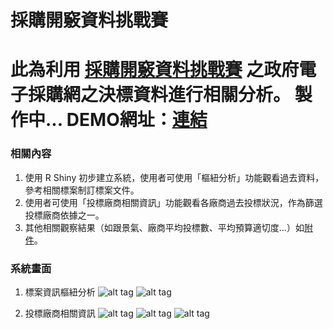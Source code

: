# 採購開竅資料挑戰賽

此為利用 [採購開竅資料挑戰賽](https://dsp.im/smart-contracting-data-challenge/) 之政府電子採購網之決標資料進行相關分析。
製作中...
DEMO網址：[連結](https://r3dmaohong.shinyapps.io/govProcurement/)
================
### 相關內容

1. 使用 R Shiny 初步建立系統，使用者可使用「樞紐分析」功能觀看過去資料，參考相關標案制訂標案文件。
2. 使用者可使用「投標廠商相關資訊」功能觀看各廠商過去投標狀況，作為篩選投標廠商依據之一。
3. 其他相關觀察結果（如跟景氣、廠商平均投標數、平均預算適切度...）如[附件](https://drive.google.com/open?id=0B4-GI5-PYjpPbTF3SWxHbDJqNTA)。

### 系統畫面

1. 標案資訊樞紐分析
![alt tag](https://github.com/r3dmaohong/govProcurement/blob/master/img/2017-01-03_201543.png)
![alt tag](https://github.com/r3dmaohong/govProcurement/blob/master/img/2017-01-03_201608.png)

2. 投標廠商相關資訊
![alt tag](https://github.com/r3dmaohong/govProcurement/blob/master/img/2017-01-03_201627.png)
![alt tag](https://github.com/r3dmaohong/govProcurement/blob/master/img/2017-01-03_201659.png)
![alt tag](https://github.com/r3dmaohong/govProcurement/blob/master/img/2017-01-03_201710.png)
